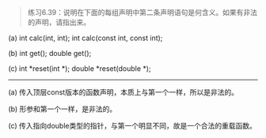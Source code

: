 > 练习6.39：说明在下面的每组声明中第二条声明语句是何含义。如果有非法的声明，请指出来。

(a) int calc(int, int);
    int calc(const int, const int);

(b) int get();
    double get();

(c) int *reset(int *);
    double *reset(double *);

---

(a) 传入顶层const版本的函数声明，本质上与第一个一样，所以是非法的。

(b) 形参和第一个一样，是非法的。

(c) 传入指向double类型的指针，与第一个明显不同，故是一个合法的重载函数。
